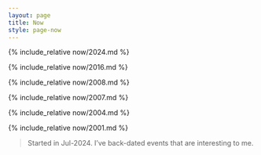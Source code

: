 ```yaml
---
layout: page
title: Now
style: page-now
---
```


<section class="page-now__now" markdown="1">
{% include_relative now/2024.md %}
</section>

{% include_relative now/2016.md %}

{% include_relative now/2008.md %}

{% include_relative now/2007.md %}

{% include_relative now/2004.md %}

{% include_relative now/2001.md %}

<p>
	<blockquote>
		Started in Jul-2024.
		I’ve back-dated events that are interesting to me.
	</blockquote>
</p>